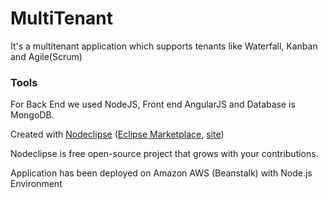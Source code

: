 

# MultiTenant
It's a multitenant application which supports tenants like Waterfall, Kanban and Agile(Scrum)




### Tools
For Back End we used NodeJS, Front end AngularJS and Database is MongoDB.

Created with [Nodeclipse](https://github.com/Nodeclipse/nodeclipse-1)
 ([Eclipse Marketplace](http://marketplace.eclipse.org/content/nodeclipse), [site](http://www.nodeclipse.org))   

Nodeclipse is free open-source project that grows with your contributions.

Application has been deployed on Amazon AWS (Beanstalk) with Node.js Environment 
